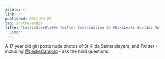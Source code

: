 ```yaml
---
assets: ~
link: ''
published: 2011-03-27
tag: in-the-media
title: "Leslieâ\x80\x99s Twitter Contribution to #DikiLeaks Scandal Noted by Sheenal
  Singh"
---
```

A 17 year old girl posts nude photos of St Kilda Saints players, and Twitter - including [@LeslieCannold](http://twitter.com/lesliecannold) - ask the hard questions.